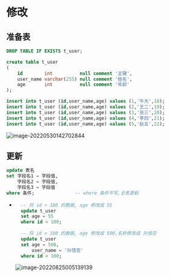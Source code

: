 修改
===

## 准备表

```sql
DROP TABLE IF EXISTS t_user;

create table t_user
(
    id        int          null comment '主键',
    user_name varchar(255) null comment '姓名',
    age       int          null comment '年龄'
);
```

```sql
insert into t_user (id,user_name,age) values (1,'牛大',18);
insert into t_user (id,user_name,age) values (2,'王二',19);
insert into t_user (id,user_name,age) values (3,'张三',20);
insert into t_user (id,user_name,age) values (4,'李四',21);
insert into t_user (id,user_name,age) values (5,'赵五',22);
```

![image-20220530142702844](https://attach.blog.wen7.online/20220825004836.png)



## 更新

```sql
update 表名
set 字段名1 = 字段值,
	字段名2 = 字段值,
	字段名3 = 字段值
where 条件;				-- where 条件不写,全表更新
```

- ```sql
	-- 将 id < 100 的数据, age 修改成 55
	update t_user
	set age = 55
	where id < 100;
	
	-- 将 id < 100 的数据, age 修改成 500,名称修改成 孙悟空
	update t_user
	set age = 500,
	    user_name = '孙悟空'
	where id < 100;
	```

	![image-20220825005139139](https://attach.blog.wen7.online/20220825005139.png)
